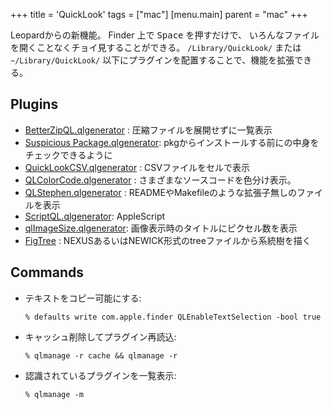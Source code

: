 +++
title = 'QuickLook'
tags = ["mac"]
[menu.main]
  parent = "mac"
+++

Leopardからの新機能。
Finder 上で <kbd>Space</kbd> を押すだけで、
いろんなファイルを開くことなくチョイ見することができる。
`/Library/QuickLook/` または `~/Library/QuickLook/`
以下にプラグインを配置することで、機能を拡張できる。

## Plugins

-   [BetterZipQL.qlgenerator](http://macitbetter.com/BetterZip-Quick-Look-Generator/) :
    圧縮ファイルを展開せずに一覧表示
-   [Suspicious Package.qlgenerator](http://www.mothersruin.com/software/SuspiciousPackage/):
    pkgからインストールする前にの中身をチェックできるように
-   [QuickLookCSV.qlgenerator](http://code.google.com/p/quicklook-csv/) :
    CSVファイルをセルで表示
-   [QLColorCode.qlgenerator](http://code.google.com/p/qlcolorcode/) :
    さまざまなソースコードを色分け表示。
-   [QLStephen.qlgenerator](http://whomwah.github.com/qlstephen/) :
    READMEやMakefileのような拡張子無しのファイルを表示
-   [ScriptQL.qlgenerator](http://kainjow.com/):
    AppleScript
-   [qlImageSize.qlgenerator](https://github.com/Nyx0uf/qlImageSize):
    画像表示時のタイトルにピクセル数を表示
-   [FigTree](http://tree.bio.ed.ac.uk/software/figtree/) :
    NEXUSあるいはNEWICK形式のtreeファイルから系統樹を描く

## Commands

-   テキストをコピー可能にする:

        % defaults write com.apple.finder QLEnableTextSelection -bool true

-   キャッシュ削除してプラグイン再読込:

        % qlmanage -r cache && qlmanage -r

-   認識されているプラグインを一覧表示:

        % qlmanage -m

